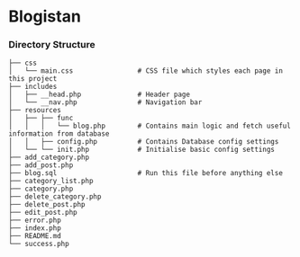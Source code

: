 # Blogistan

### Directory Structure 

    ├── css                         
    │   └── main.css                # CSS file which styles each page in this project
    ├── includes
    │   ├── __head.php              # Header page
    │   └── __nav.php               # Navigation bar
    ├── resources
    │   ├── ├── func
    │   │   │   └── blog.php        # Contains main logic and fetch useful information from database
    │   │   ├── config.php          # Contains Database config settings
    │   └── └── init.php            # Initialise basic config settings
    ├── add_category.php
    ├── add_post.php
    ├── blog.sql                    # Run this file before anything else
    ├── category_list.php
    ├── category.php
    ├── delete_category.php
    ├── delete_post.php
    ├── edit_post.php
    ├── error.php
    ├── index.php
    ├── README.md
    └── success.php
    
       